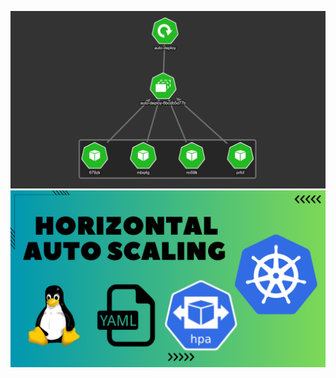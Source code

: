 ![image alt](https://github.com/AdhmAbdein/Horizental-auto-scaling---deploy/blob/a99a7d418f8204659dc2b6ae777b6d4f5a21bd4f/diagram.png)
![image alt](https://github.com/AdhmAbdein/Horizental-auto-scaling---deploy/blob/a99a7d418f8204659dc2b6ae777b6d4f5a21bd4f/image.png)
